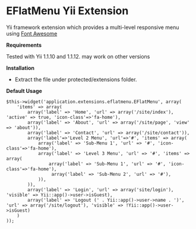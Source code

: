 EFlatMenu Yii Extension
=========

Yii framework extension which provides a multi-level responsive menu using [Font Awesome](http://fortawesome.github.io/Font-Awesome/)


**Requirements**

Tested with Yii 1.1.10 and 1.1.12. may work on other versions


**Installation**

* Extract the file under protected/extensions folder.


**Default Usage**

```
$this->widget('application.extensions.eflatmenu.EFlatMenu', array(
    'items' => array(
        array('label' => 'Home', 'url' => array('/site/index'), 'active' => true, 'icon-class'=>'fa-home'),
        array('label' => 'About', 'url' => array('/site/page', 'view' => 'about')),
        array('label' => 'Contact', 'url' => array('/site/contact')),
        array('label'=>'Level 2 Menu', 'url'=>'#', 'items' => array(
            array('label' => 'Sub-Menu 1', 'url' => '#', 'icon-class'=>'fa-home'),
            array('label' => 'Level 3 Menu', 'url' => '#', 'items' => array(
                array('label' => 'Sub-Menu 1', 'url' => '#', 'icon-class'=>'fa-home'),
                 array('label' => 'Sub-Menu 2', 'url' => '#'),
            )),
        )),
        array('label' => 'Login', 'url' => array('site/login'), 'visible' => Yii::app()->user->isGuest),
        array('label' => 'Logout (' . Yii::app()->user->name . ')', 'url' => array('/site/logout'), 'visible' => !Yii::app()->user->isGuest)
    )
));
```
